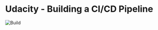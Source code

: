 # Udacity - Building a CI/CD Pipeline

![Build](https://github.com/kavish-p/udacity-azure-devops-project2/actions/workflows/main.yml/badge.svg)
